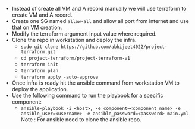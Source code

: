 * Instead of create all VM and A record manually we will use terraform to create VM and A record.
* Create one SG named `allow-all` and allow all port from internet and use that on VM creation.
* Modify the terraform argument input value where required.
* Clone the repo in workstation and deploy the infra.
  * `sudo git clone https://github.com/abhijeet4022/project-terraform.git`
  * `cd project-terraform/project-terraform-v1`
  * `terraform init`
  * `terraform plan`
  * `terraform apply -auto-approve`
* Once infra is ready hit the ansible command from workstation VM to deploy the application.
* Use the following command to run the playbook for a specific component:
    - `ansible-playbook -i <host>, -e component=<component_name> -e ansible_user=<username> -e ansible_password=<password> main.yml
   `
Note : For ansible need to clone the ansible repo.
